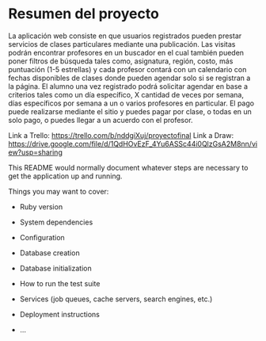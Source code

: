 # Resumen del proyecto

La aplicación web consiste en que usuarios registrados pueden prestar servicios de clases particulares mediante una publicación. Las visitas podrán encontrar profesores en un buscador en el cual también pueden poner filtros de búsqueda tales como, asignatura, región, costo, más puntuación (1-5 estrellas) y cada profesor contará con un calendario con fechas disponibles de clases donde pueden agendar solo si se registran a la página. El alumno una vez registrado podrá solicitar agendar en base a criterios tales como un día específico, X cantidad de veces por semana, días específicos por semana a un o varios profesores en particular. El pago puede realizarse mediante el sitio y puedes pagar por clase, o todas en un solo pago, o puedes llegar a un acuerdo con el profesor.


Link a Trello: https://trello.com/b/nddgiXuj/proyectofinal
Link a Draw: https://drive.google.com/file/d/1QdHOvEzF_4Yu6ASSc44i0QlzGsA2M8nn/view?usp=sharing

This README would normally document whatever steps are necessary to get the
application up and running.

Things you may want to cover:

* Ruby version

* System dependencies

* Configuration

* Database creation

* Database initialization

* How to run the test suite

* Services (job queues, cache servers, search engines, etc.)

* Deployment instructions

* ...

